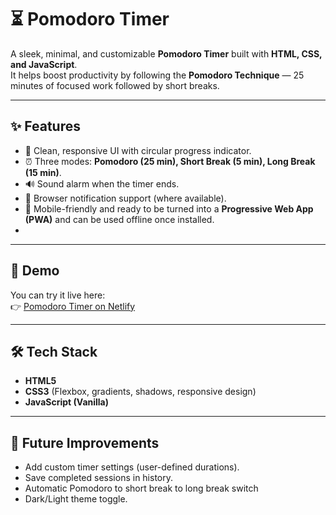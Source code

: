 # ⏳ Pomodoro Timer

A sleek, minimal, and customizable **Pomodoro Timer** built with **HTML, CSS, and JavaScript**.  
It helps boost productivity by following the **Pomodoro Technique** — 25 minutes of focused work followed by short breaks.

---

## ✨ Features
- 🎨 Clean, responsive UI with circular progress indicator.  
- ⏰ Three modes: **Pomodoro (25 min), Short Break (5 min), Long Break (15 min)**.  
- 🔊 Sound alarm when the timer ends.  
- 🔔 Browser notification support (where available).    
- 📱 Mobile-friendly and ready to be turned into a **Progressive Web App (PWA)** and can be used offline once installed.
-   

---

## 🚀 Demo
You can try it live here:  
👉 [Pomodoro Timer on Netlify](https://favour-pomodoro.netlify.app)

---

## 🛠️ Tech Stack
- **HTML5**  
- **CSS3** (Flexbox, gradients, shadows, responsive design)  
- **JavaScript (Vanilla)**  

---

## 📌 Future Improvements
- Add custom timer settings (user-defined durations).
- Save completed sessions in history.
- Automatic Pomodoro to short break to long break switch
- Dark/Light theme toggle.



